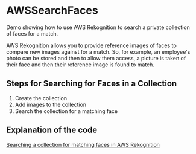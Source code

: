 # AWSSearchFaces
Demo showing how to use AWS Rekognition to search a private collection of faces for a match.

AWS Rekognition allows you to provide reference images of faces to compare new images against for a match.  So, 
for example, an employee's photo can be stored and then to allow them access, a picture is taken of their face and 
then their reference image is found to match.


## Steps for Searching for Faces in a Collection
1. Create the collection
2. Add images to the collection
3. Search the collection for a matching face

## Explanation of the code
[Searching a collection for matching faces in AWS Rekognition](https://www.youtube.com/watch?v=7rHBYSsCtuI)
